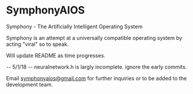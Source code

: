# SymphonyAIOS
Symphony - The Artificially Intelligent Operating System

Symphony is an attempt at a universally compatible operating system by acting "viral" so to speak.

Will update README as time progresses.

-- 5/1/18 --
neuralnetwork.h is largly incomplete. ignore the early commits.

Email symphonyaios@gmail.com for further inquiries or to be added to the development team.
